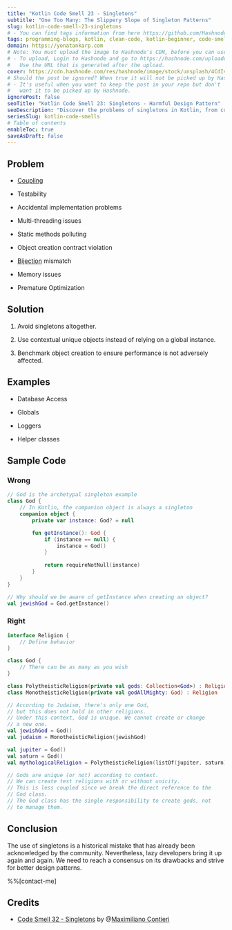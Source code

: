 ```yaml
---
title: "Kotlin Code Smell 23 - Singletons"
subtitle: "One Too Many: The Slippery Slope of Singleton Patterns"
slug: kotlin-code-smell-23-singletons
# - You can find tags information from here https://github.com/Hashnode/support/blob/main/misc/tags.json
tags: programming-blogs, kotlin, clean-code, kotlin-beginner, code-smell-1
domain: https://yonatankarp.com
# Note: You must upload the image to Hashnode's CDN, before you can use it here.
# - To upload, Login to Hashnode and go to https://hashnode.com/uploader
#   Use the URL that is generated after the upload.
cover: https://cdn.hashnode.com/res/hashnode/image/stock/unsplash/4CdIv6SZkck/upload/02fa10cef1c8aea07fab21dab0baa64f.jpeg
# Should the post be ignored? When true it will not be picked up by Hashnode.
# - It's useful when you want to keep the post in your repo but don't
#   want it to be picked up by Hashnode.
ignorePost: false
seoTitle: "Kotlin Code Smell 23: Singletons - Harmful Design Pattern"
seoDescription: "Discover the problems of singletons in Kotlin, from coupling to memory issues. Learn better solutions for improved software designץ"
seriesSlug: kotlin-code-smells
# Table of contents
enableToc: true
saveAsDraft: false
---
```



## Problem

* [Coupling](https://maximilianocontieri.com/coupling-the-one-and-only-software-design-problem)
    
* Testability
    
* Accidental implementation problems
    
* Multi-threading issues
    
* Static methods polluting
    
* Object creation contract violation
    
* [Bijection](https://mcsee.hashnode.dev/the-one-and-only-software-design-principle) mismatch
    
* Memory issues
    
* Premature Optimization
    

## Solution

1. Avoid singletons altogether.
    
2. Use contextual unique objects instead of relying on a global instance.
    
3. Benchmark object creation to ensure performance is not adversely affected.
    

## Examples

* Database Access
    
* Globals
    
* Loggers
    
* Helper classes
    

## Sample Code

### Wrong

```kotlin
// God is the archetypal singleton example
class God {
    // In Kotlin, the companion object is always a singleton
    companion object {
        private var instance: God? = null

        fun getInstance(): God {
            if (instance == null) {
                instance = God()
            }
            
            return requireNotNull(instance)
        }
    }
}

// Why should we be aware of getInstance when creating an object?
val jewishGod = God.getInstance()
```

### Right

```kotlin
interface Religion {
    // Define behavior
}

class God {
    // There can be as many as you wish
}

class PolytheisticReligion(private val gods: Collection<God>) : Religion
class MonotheisticReligion(private val godAllMighty: God) : Religion

// According to Judaism, there's only one God,
// but this does not hold in other religions.
// Under this context, God is unique. We cannot create or change
// a new one.
val jewishGod = God()
val judaism = MonotheisticReligion(jewishGod)

val jupiter = God()
val saturn = God()
val mythologicalReligion = PolytheisticReligion(listOf(jupiter, saturn))

// Gods are unique (or not) according to context.
// We can create test religions with or without unicity.
// This is less coupled since we break the direct reference to the
// God class.
// The God class has the single responsibility to create gods, not
// to manage them.
```

## Conclusion

The use of singletons is a historical mistake that has already been acknowledged by the community. Nevertheless, lazy developers bring it up again and again. We need to reach a consensus on its drawbacks and strive for better design patterns.

%%[contact-me]

## Credits

* [Code Smell 32 - Singletons](https://maximilianocontieri.com/code-smell-32-singletons) by @[Maximiliano Contieri](@mcsee)
